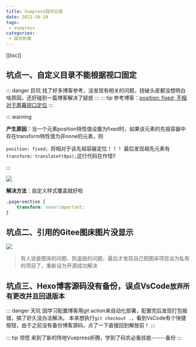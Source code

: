 ```yaml
---
title: Vuepress踩坑记录
date: 2021-10-10
tags:
 - Vuepress
categories: 
 - 踩坑积累
---
```



[[toc]]



## 坑点一、自定义目录不能根据视口固定

::: danger  巨坑
找了好多博客参考，没发现有相关的问题，挠破头皮都没想明白啥原因，还好碰到一篇博客解决了疑惑
:::
::: tip
 参考博客：[position: fixed; 不相对于屏幕视口定位](https://www.jianshu.com/p/238ccd35fa6d?utm_campaign=maleskine&utm_content=note&utm_medium=seo_notes&utm_source=recommendation)
:::

::: warning

**产生原因**：当一个元素position特性值设置为fixed时，如果该元素的先祖容器中存在transform特性值为非none的元素，则

`position: fixed; `将相对于该先祖容器定位！！！ 最后发现祖先元素有`transform: translateY(0px);`这行代码在作怪!!

:::

<img src ="https://gitee.com/GiteeFXJ/picstore/raw/master/pics/20211009224243.png"/>



**解决方法**：自定义样式覆盖就好啦

```css
.page>section {
    transform: none!important;
}
```





## 坑点二、引用的Gitee图床图片没显示

<img src="https://gitee.com/GiteeFXJ/picstore/raw/master/pics/20211009224808.png"/>

> 有人说是图床的问题、防盗链的问题，最后才发现自己把图床项目设为私有的项目了，重新设为开源成功解决





## 坑点三、Hexo博客源码没有备份，误点VsCode`放弃所有更改并且回退版本`

::: danger  天坑
因学习配置博客用git action来自动化部署，配置完后发现打包报错，搞了好久没办法解决。
本来想执行`git checkout .`，看到VsCode有个快捷按钮，由于之前没有备份博客源码，点了一下直接回到解放前！
:::

::: tip 领悟
来到了新的阵地Vuepress折腾，学到了码农必备技能------备份
:::

